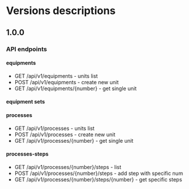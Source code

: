 # Versions descriptions

## 1.0.0
### API endpoints
#### equipments
+ GET /api/v1/equipments - units list
+ POST /api/v1/equipments - create new unit
+ GET /api/v1/equipments/{number} - get single unit

#### equipment sets

#### processes
+ GET /api/v1/processes - units list
+ POST /api/v1/processes - create new unit
+ GET /api/v1/processes/{number} - get single unit

#### processes-steps
+ GET /api/v1/processes/{number}/steps - list
+ POST /api/v1/processes/{number}/steps - add step with specific num
+ GET /api/v1/processes/{number}/steps/{number} - get specific steps
